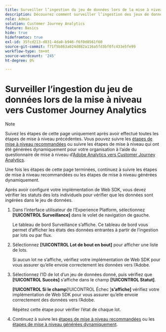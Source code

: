 ```yaml
---
title: Surveiller l’ingestion du jeu de données lors de la mise à niveau vers Customer Journey Analytics
description: Découvrez comment surveiller l’ingestion des jeux de données lors de la mise à niveau vers Customer Journey Analytics
role: Admin
solution: Customer Journey Analytics
feature: Basics
hide: true
hidefromtoc: true
exl-id: 35fcd213-d831-4da0-b946-f6f0d8561f60
source-git-commit: f71f5b863a024d882a116a5fd3bf0fc433e5fe99
workflow-type: tm+mt
source-wordcount: '245'
ht-degree: 0%

---
```


# Surveiller l’ingestion du jeu de données lors de la mise à niveau vers Customer Journey Analytics

>[!NOTE]
> 
>Suivez les étapes de cette page uniquement après avoir effectué toutes les étapes de mise à niveau précédentes. Vous pouvez suivre les [étapes de mise à niveau recommandées](/help/getting-started/cja-upgrade/cja-upgrade-recommendations.md#recommended-upgrade-steps-for-most-organizations) ou suivre les étapes de mise à niveau qui ont été générées dynamiquement pour votre organisation à l’aide du questionnaire de mise à niveau d’[Adobe Analytics vers Customer Journey Analytics](https://gigazelle.github.io/cja-ttv/).
>
>Une fois les étapes de cette page terminées, continuez à suivre les étapes de mise à niveau recommandées ou les étapes de mise à niveau générées dynamiquement.

<!-- Should we single source this instead of duplicate it? The following steps were copied from: /help/data-ingestion/aepwebsdk.md-->

Après avoir configuré votre implémentation de Web SDK, vous devez vérifier les statuts des lots individuels pour vérifier que les données sont ingérées dans le jeu de données.

1. Dans l’interface utilisateur de l’Experience Platform, sélectionnez **[!UICONTROL Surveillance]** dans le volet de navigation de gauche.

   Le tableau de bord Surveillance s’affiche. Ce tableau de bord vous permet d’afficher les états des données entrantes à partir de l’ingestion par lots ou par flux.

   <!-- insert screenshot -->

1. Sélectionnez **[!UICONTROL Lot de bout en bout]** pour afficher une liste de lots.

   Si aucun lot ne s’affiche, vérifiez votre implémentation de Web SDK pour vous assurer qu’elle envoie correctement les données vers l’Adobe.

   <!-- insert screenshot -->

1. Sélectionnez l’ID de lot d’un jeu de données donné, puis vérifiez que **[!UICONTROL Succès]** s’affiche dans le champ **[!UICONTROL Statut]**.

   **[!UICONTROL Si le champ**[!UICONTROL &#x200B;Échec ]**s’affiche]** vérifiez votre implémentation de Web SDK pour vous assurer qu’elle envoie correctement des données vers l’Adobe.

   Répétez cette étape pour vérifier l’état de chaque lot.

1. Continuez à suivre les [étapes de mise à niveau recommandées](/help/getting-started/cja-upgrade/cja-upgrade-recommendations.md#recommended-upgrade-steps-for-most-organizations) ou les [étapes de mise à niveau générées dynamiquement](https://gigazelle.github.io/cja-ttv/).

